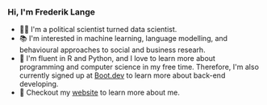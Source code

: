 ### Hi, I'm Frederik Lange
- 👨‍💻 I'm a political scientist turned data scientist.
- 📚 I'm interested in machine learning, language modelling, and behavioural approaches to social and business researh.
- 🔨 I'm fluent in R and Python, and I love to learn more about programming and computer science in my free time. Therefore, I'm also currently signed up at [Boot.dev](www.boot.dev) to learn more about back-end developing.
- 🔎 Checkout my [website](frederiklange.github.io) to learn more about me.
